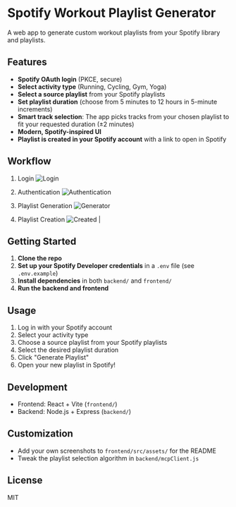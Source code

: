 # Spotify Workout Playlist Generator

A web app to generate custom workout playlists from your Spotify library and playlists.

## Features

- **Spotify OAuth login** (PKCE, secure)
- **Select activity type** (Running, Cycling, Gym, Yoga)
- **Select a source playlist** from your Spotify playlists
- **Set playlist duration** (choose from 5 minutes to 12 hours in 5-minute increments)
- **Smart track selection**: The app picks tracks from your chosen playlist to fit your requested duration (±2 minutes)
- **Modern, Spotify-inspired UI**
- **Playlist is created in your Spotify account** with a link to open in Spotify

## Workflow

1. Login
![Login](frontend/src/assets/login.png)

2. Authentication
![Authentication](frontend/src/assets/connection.png)

3. Playlist Generation
![Generator](frontend/src/assets/selection.png)

4. Playlist Creation
![Created](frontend/src/assets/creation.png) |

## Getting Started

1. **Clone the repo**
2. **Set up your Spotify Developer credentials** in a `.env` file (see `.env.example`)
3. **Install dependencies** in both `backend/` and `frontend/`
4. **Run the backend and frontend**

## Usage

1. Log in with your Spotify account
2. Select your activity type
3. Choose a source playlist from your Spotify playlists
4. Select the desired playlist duration
5. Click "Generate Playlist"
6. Open your new playlist in Spotify!

## Development

- Frontend: React + Vite (`frontend/`)
- Backend: Node.js + Express (`backend/`)

## Customization

- Add your own screenshots to `frontend/src/assets/` for the README
- Tweak the playlist selection algorithm in `backend/mcpClient.js`

## License

MIT
